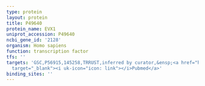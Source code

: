 ```yaml
---
type: protein
layout: protein
title: P49640
protein_name: EVX1
uniprot_accession: P49640
ncbi_gene_id: '2128'
organism: Homo sapiens
function: transcription factor
tfs: ''
targets: 'GSC,P56915,145258,TRRUST,inferred by curator,&ensp;<a href="https://www.ncbi.nlm.nih.gov/pubmed/?term=22178155%5Buid%5D"
  target="_blank"><i uk-icon="icon: link"></i>Pubmed</a>'
binding_sites: ''
---
```

